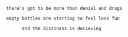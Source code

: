 
        there's got to be more than denial and drugs

        empty bottles are starting to feel less fun

              and the dizziness is decieving
